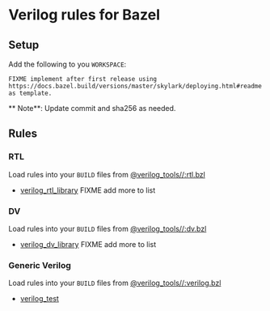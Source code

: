 # Verilog rules for Bazel

## Setup
                                                                                                  
Add the following to you `WORKSPACE`:

```skylark                                                                                                                                             |      #     source env/env.sh                  
FIXME implement after first release using https://docs.bazel.build/versions/master/skylark/deploying.html#readme as template.
```

** Note**: Update commit and sha256 as needed.

## Rules

### RTL
Load rules into your `BUILD` files from [@verilog_tools//:rtl.bzl](rtl.bzl)

- [verilog_rtl_library](docs/rtl.md#verilog_rtl_library)
FIXME add more to list


### DV
Load rules into your `BUILD` files from [@verilog_tools//:dv.bzl](dv.bzl)

- [verilog_dv_library](docs/dv.md#verilog_dv_library)
FIXME add more to list


### Generic Verilog
Load rules into your `BUILD` files from [@verilog_tools//:verilog.bzl](verilog.bzl)

- [verilog_test](docs/verilog.md#verilog_test)
